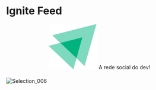 # Ignite Feed

<div align="center" style="margin-bottom: 20px;">
  <img alt="gobarber" src="./src/assets/ignite-logo.svg" width="auto" heigth="auto"/>
  A rede social do dev!

</div>


![Selection_006](https://github.com/LuisaFC/ignite-feed/assets/36203540/82f540b5-a9ed-47ae-99c7-b143e18ab6a5)
